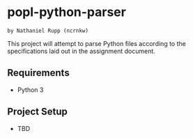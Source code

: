# popl-python-parser
 `by Nathaniel Rupp (ncrnkw)`

This project will attempt to parse Python files according to the specifications laid out in the assignment document.

## Requirements
- Python 3

## Project Setup
- TBD
